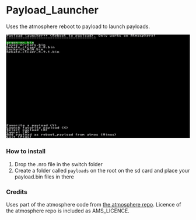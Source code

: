 # Payload_Launcher
Uses the atmosphere reboot to payload to launch payloads.

![Img](screenshot.jpg)

### How to install
1. Drop the .nro file in the switch folder
2. Create a folder called `payloads` on the root on the sd card and place your payload.bin files in there

### Credits

Uses part of the atmosphere code from [the atmosphere repo](https://github.com/Atmosphere-NX/Atmosphere/blob/master/troposphere/reboot_to_payload/source/main.c). Licence of the atmosphere repo is included as AMS_LICENCE.
